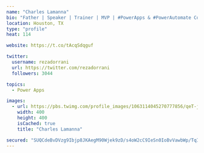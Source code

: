 ```yaml
---
name: "Charles Lamanna"
bio: "Father | Speaker | Trainer | MVP | #PowerApps & #PowerAutomate Community Super User | YouTuber Right-pointing triangle http://youtube.com/c/rezadorrani | Learn - Share - Clockwise rightwards and leftwards open circle arrows"
location: Houston, TX
type: "profile"
heat: 114

website: https://t.co/tAcqSdqguf

twitter:
  username: rezadorrani
  url: https://twitter.com/rezadorrani
  followers: 3044

topics:
  - Power Apps

images:
  - url: https://pbs.twimg.com/profile_images/1063114045270777856/qeT-jpWr_400x400.jpg
    width: 400
    height: 400
    isCached: true
    title: "Charles Lamanna"

secured: "SUQCdeBvDVzg9Ibjp8JKAegM90Wjek9zD/s4oW2cC9IeSn0IoBvVawbWp/TqI7zNyoS23s2GO/LfqDWsLEJtJaY3Q7Zo/rPUuZmU3If3BYqEyDtEOGEXUDqLf+scxxMhulh7Xvv43+f/piIWmi+JhvOemp/QqLe5U0ny48k/GZJpY5CPPIF+neuMGZSkwdPqierMQZ0QiQIculIdrOBlCBy6sB9BAngHcryL1llmbCFFFWq5sGlfNw68UIQ6G1n4L9/5vsO20qTemdFfhcNmafCSrdlYzpGM/AkSL4eOSifmsNrmXVV6wRBaoM5RGDHYfCCOK4Krd1pTc/KQWATxSpK6WFcBGBSwi0XUhZKCZl/chXvjUtDT5wDLVWWJyFdlLn5G3p320i+3JNkp1n3lILEGmcOzbbBOesvHimmjWNk=;tPYCAsDTLfdv7fhLR1NJNw=="
---
```


